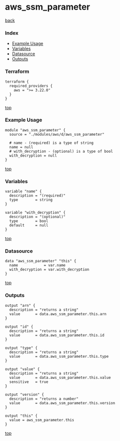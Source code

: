# aws_ssm_parameter
[back](../aws.md)
### Index
- [Example Usage](#example-usage)
- [Variables](#variables)
- [Datasource](#datasource)
- [Outputs](#outputs)
### Terraform
```hcl
terraform {
  required_providers {
    aws = ">= 3.22.0"
  }
}
```
[top](#index)
### Example Usage
```hcl
module "aws_ssm_parameter" {
  source = "./modules/aws/d/aws_ssm_parameter"

  # name - (required) is a type of string
  name = null
  # with_decryption - (optional) is a type of bool
  with_decryption = null
}
```
[top](#index)
### Variables
```hcl
variable "name" {
  description = "(required)"
  type        = string
}

variable "with_decryption" {
  description = "(optional)"
  type        = bool
  default     = null
}
```
[top](#index)

### Datasource
```hcl
data "aws_ssm_parameter" "this" {
  name            = var.name
  with_decryption = var.with_decryption
}
```
[top](#index)
### Outputs
```hcl
output "arn" {
  description = "returns a string"
  value       = data.aws_ssm_parameter.this.arn
}

output "id" {
  description = "returns a string"
  value       = data.aws_ssm_parameter.this.id
}

output "type" {
  description = "returns a string"
  value       = data.aws_ssm_parameter.this.type
}

output "value" {
  description = "returns a string"
  value       = data.aws_ssm_parameter.this.value
  sensitive   = true
}

output "version" {
  description = "returns a number"
  value       = data.aws_ssm_parameter.this.version
}

output "this" {
  value = aws_ssm_parameter.this
}
```
[top](#index)
